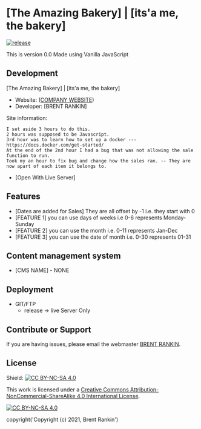 <!-- Just fill in the brackets -->

# [The Amazing Bakery] | [its'a me, the bakery]

[![release](https://img.shields.io/badge/release-v0.0-red.svg?style=flat-square)]()

This is version 0.0 Made using Vanilla JavaScript

## Development

[The Amazing Bakery] | [its'a me, the bakery]

- Website: ([COMPANY WEBSITE](#))
- Developer: [BRENT RANKIN]

Site information:

    I set aside 3 hours to do this.
    2 hours was supposed to be Javascript.
    3rd hour was to learn how to set up a docker --- https://docs.docker.com/get-started/
    At the end of the 2nd hour I had a bug that was not allowing the sale function to run.
    Took my an hour to fix bug and change how the sales ran. -- They are now apart of each item it belongs to.

- [Open With Live Server]

## Features

- [Dates are added for Sales] They are all offset by -1 i.e. they start with 0
- [FEATURE 1] you can use days of weeks i.e 0-6 represents Monday-Sunday
- [FEATURE 2] you can use the month i.e. 0-11 represents Jan-Dec
- [FEATURE 3] you can use the date of month i.e. 0-30 represents 01-31

## Content management system

- [CMS NAME] - NONE

## Deployment

- GIT/FTP
  - release -> live Server Only

## Contribute or Support

If you are having issues, please email the webmaster [BRENT RANKIN](mailto:brent.rankin@gmail.com?subject=[TheAmazingBakery]%20Contribute%20OR%20Support).

## License

Shield: [![CC BY-NC-SA 4.0][cc-by-nc-sa-shield]][cc-by-nc-sa]

This work is licensed under a
[Creative Commons Attribution-NonCommercial-ShareAlike 4.0 International License][cc-by-nc-sa].

[![CC BY-NC-SA 4.0][cc-by-nc-sa-image]][cc-by-nc-sa]

[cc-by-nc-sa]: http://creativecommons.org/licenses/by-nc-sa/4.0/
[cc-by-nc-sa-image]: https://licensebuttons.net/l/by-nc-sa/4.0/88x31.png
[cc-by-nc-sa-shield]: https://img.shields.io/badge/License-CC%20BY--NC--SA%204.0-lightgrey.svg

copyright('Copyright (c) 2021, Brent Rankin')

